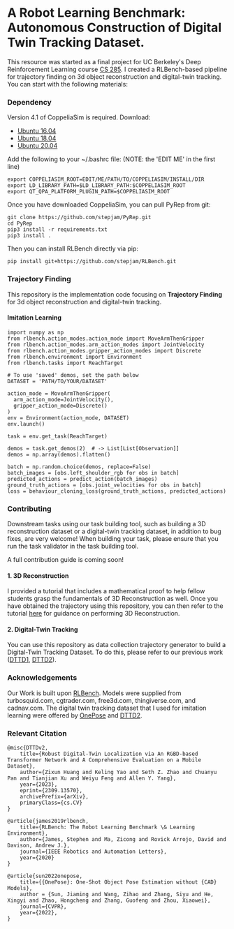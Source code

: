 # A Robot Learning Benchmark: Autonomous Construction of Digital Twin Tracking Dataset.
This resource was started as a final project for UC Berkeley's Deep Reinforcement Learning course [CS 285](https://rail.eecs.berkeley.edu/deeprlcourse/). I created a RLBench-based pipeline for trajectory finding on 3d object reconstruction and digital-twin tracking. You can start with the following materials:

### Dependency
Version 4.1 of CoppeliaSim is required. Download:
- [Ubuntu 16.04](https://www.coppeliarobotics.com/files/CoppeliaSim_Edu_V4_1_0_Ubuntu16_04.tar.xz)
- [Ubuntu 18.04](https://www.coppeliarobotics.com/files/CoppeliaSim_Edu_V4_1_0_Ubuntu18_04.tar.xz)
- [Ubuntu 20.04](https://www.coppeliarobotics.com/files/CoppeliaSim_Edu_V4_1_0_Ubuntu20_04.tar.xz)

Add the following to your ~/.bashrc file: (NOTE: the 'EDIT ME' in the first line)
```
export COPPELIASIM_ROOT=EDIT/ME/PATH/TO/COPPELIASIM/INSTALL/DIR
export LD_LIBRARY_PATH=$LD_LIBRARY_PATH:$COPPELIASIM_ROOT
export QT_QPA_PLATFORM_PLUGIN_PATH=$COPPELIASIM_ROOT
```

Once you have downloaded CoppeliaSim, you can pull PyRep from git:
```
git clone https://github.com/stepjam/PyRep.git
cd PyRep
pip3 install -r requirements.txt
pip3 install .
```

Then you can install RLBench directly via pip:
```
pip install git+https://github.com/stepjam/RLBench.git
```

### Trajectory Finding
This repository is the implementation code focusing on **Trajectory Finding** for 3d object reconstruction and digital-twin tracking. 

#### Imitation Learning
```
import numpy as np
from rlbench.action_modes.action_mode import MoveArmThenGripper
from rlbench.action_modes.arm_action_modes import JointVelocity
from rlbench.action_modes.gripper_action_modes import Discrete
from rlbench.environment import Environment
from rlbench.tasks import ReachTarget

# To use 'saved' demos, set the path below
DATASET = 'PATH/TO/YOUR/DATASET'

action_mode = MoveArmThenGripper(
  arm_action_mode=JointVelocity(),
  gripper_action_mode=Discrete()
)
env = Environment(action_mode, DATASET)
env.launch()

task = env.get_task(ReachTarget)

demos = task.get_demos(2)  # -> List[List[Observation]]
demos = np.array(demos).flatten()

batch = np.random.choice(demos, replace=False)
batch_images = [obs.left_shoulder_rgb for obs in batch]
predicted_actions = predict_action(batch_images)
ground_truth_actions = [obs.joint_velocities for obs in batch]
loss = behaviour_cloning_loss(ground_truth_actions, predicted_actions)
```
####

### Contributing
Downstream tasks using our task building tool, such as building a 3D reconstruction dataset or a digital-twin tracking dataset, in addition to bug fixes, are very welcome! When building your task, please ensure that you run the task validator in the task building tool.

A full contribution guide is coming soon!
#### 1. 3D Reconstruction
I provided a tutorial that includes a mathematical proof to help fellow students grasp the fundamentals of 3D Reconstruction as well. Once you have obtained the trajectory using this repository, you can then refer to the tutorial [here](https://github.com/zixunh/RL-Recon3D/tree/main/recon) for guidance on performing 3D Reconstruction.

#### 2. Digital-Twin Tracking
You can use this repository as data collection trajectory generator to build a Digital-Twin Tracking Dataset. To do this, please refer to our previous work ([DTTD1](https://github.com/augcog/DTTDv1), [DTTD2](https://github.com/augcog/DTTD2)).

### Acknowledgements
Our Work is built upon [RLBench](https://github.com/stepjam/RLBench). Models were supplied from turbosquid.com, cgtrader.com, free3d.com, thingiverse.com, and cadnav.com. The digital twin tracking dataset that I used for imitation learning were offered by [OnePose](https://github.com/zju3dv/OnePose) and [DTTD2](https://github.com/augcog/DTTD2).

### Relevant Citation
```
@misc{DTTDv2,
    title={Robust Digital-Twin Localization via An RGBD-based Transformer Network and A Comprehensive Evaluation on a Mobile Dataset}, 
    author={Zixun Huang and Keling Yao and Seth Z. Zhao and Chuanyu Pan and Tianjian Xu and Weiyu Feng and Allen Y. Yang},
    year={2023},
    eprint={2309.13570},
    archivePrefix={arXiv},
    primaryClass={cs.CV}
}

@article{james2019rlbench,
    title={RLBench: The Robot Learning Benchmark \& Learning Environment},
    author={James, Stephen and Ma, Zicong and Rovick Arrojo, David and Davison, Andrew J.},
    journal={IEEE Robotics and Automation Letters},
    year={2020}
}

@article{sun2022onepose,
    title={{OnePose}: One-Shot Object Pose Estimation without {CAD} Models},
    author = {Sun, Jiaming and Wang, Zihao and Zhang, Siyu and He, Xingyi and Zhao, Hongcheng and Zhang, Guofeng and Zhou, Xiaowei},
    journal={CVPR},
    year={2022},
}
```
